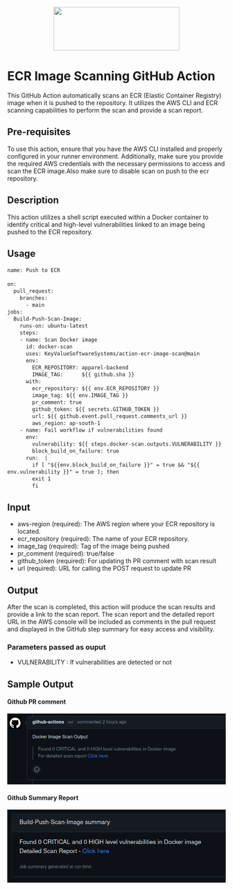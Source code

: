 <p  align="center">
<img src="https://www.keyvalue.systems/logo.png" width="290" height="100">
</p>

# ECR Image Scanning GitHub Action
This GitHub Action automatically scans an ECR (Elastic Container Registry) image when it is pushed to the repository. It utilizes the AWS CLI and ECR scanning capabilities to perform the scan and provide a scan report.

## Pre-requisites

To use this action, ensure that you have the AWS CLI installed and properly configured in your runner environment. Additionally, make sure you provide the required AWS credentials with the necessary permissions to access and scan the ECR image.Also make sure to disable scan on push to the ecr repository.


## Description

This action utilizes a shell script executed within a Docker container to identify critical and high-level vulnerabilities linked to an image being pushed to the ECR repository.
## Usage
```
name: Push to ECR

on:
  pull_request:
    branches:
      - main
jobs:
  Build-Push-Scan-Image:
    runs-on: ubuntu-latest 
    steps:
    - name: Scan Docker image
      id: docker-scan
      uses: KeyValueSoftwareSystems/action-ecr-image-scan@main
      env:
        ECR_REPOSITORY: apparel-backend
        IMAGE_TAG:  	${{ github.sha }}
      with:
        ecr_repository: ${{ env.ECR_REPOSITORY }}
        image_tag: ${{ env.IMAGE_TAG }}
        pr_comment: true
        github_token: ${{ secrets.GITHUB_TOKEN }} 
        url: ${{ github.event.pull_request.comments_url }}
        aws_region: ap-south-1    
    - name: Fail workflow if vulnerabilities found
      env:
        vulnerability: ${{ steps.docker-scan.outputs.VULNERABILITY }}  
        block_build_on_failure: true               
      run:  | 
        if [ "${{env.block_build_on_failure }}" = true && "${{ env.vulnerability }}" = true ]; then
        exit 1
        fi
```
## Input

   - aws-region (required): The AWS region where your ECR repository is located.
   - ecr_repository (required): The name of your ECR repository.
   - image_tag (required): Tag of the image being pushed
   - pr_comment (required): true/false   
   - github_token (required): For updating th PR comment with scan result
   - url (required): URL for calling the POST request to update PR

## Output

After the scan is completed, this action will produce the scan results and provide a link to the scan report. The scan report and the detailed report URL in the AWS console will be included as comments in the pull request and displayed in the GitHub step summary for easy access and visibility.
### Parameters passed as ouput
     
  - VULNERABILITY : If vulnerabilities are detected or not


## Sample Output
#### Github PR comment
![Github PR Comment](outputs/github-pr-output.png)

#### Github Summary Report
![Github Summary](outputs/github-summary-output.png)
